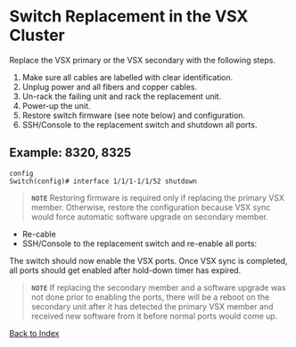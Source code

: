 # Switch Replacement in the VSX Cluster

Replace the VSX primary or the VSX secondary with the following steps.

1. Make sure all cables are labelled with clear identification.
1. Unplug power and all fibers and copper cables.
1. Un-rack the failing unit and rack the replacement unit.
1. Power-up the unit.
1. Restore switch firmware (see note below) and configuration.
1. SSH/Console to the replacement switch and shutdown all ports.

## Example: 8320, 8325

```text
config
Switch(config)# interface 1/1/1-1/1/52 shutdown
```

> **`NOTE`** Restoring firmware is required only if replacing the primary VSX member. Otherwise, restore the configuration because VSX sync would force automatic
> software upgrade on secondary member.

* Re-cable
* SSH/Console to the replacement switch and re-enable all ports:

The switch should now enable the VSX ports. Once VSX sync is completed, all ports should get enabled after hold-down timer has expired.

> **`NOTE`** If replacing the secondary member and a software upgrade was not done prior to enabling the ports, there will be a reboot on the secondary unit after it has detected
> the primary VSX member and received new software from it before normal ports would come up.

[Back to Index](../README.md)
